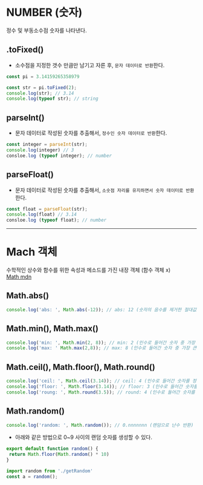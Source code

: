 # NUMBER (숫자)
정수 및 부동소수점 숫자를 나타낸다.

## .toFixed()
* 소수점을 지정한 갯수 만큼만 남기고 자른 후, `문자 데이터로 반환`한다.
```javascript
const pi = 3.14159265358979

const str = pi.toFixed(2);
console.log(str); // 3.14
console.log(typeof str); // string
```
## parseInt()
* 문자 데이터로 작성된 숫자를 추출해서, `정수인 숫자 데이터로 반환`한다.
```javascript
const integer = parseInt(str); 
console.log(integer) // 3
consloe.log (typeof integer); // number
```
## parseFloat()
* 문자 데이터로 작성된 숫자를 추출해서, `소숫점 자리를 유지하면서 숫자 데이터로 반환`한다.
```javascript
const float = parseFloat(str);
console.log(float) // 3.14
consloe.log (typeof float); // number
```
---
# Mach 객체
수학적인 상수와 함수를 위한 속성과 메소드를 가진 내장 객체 (함수 객체 x)  
[Math mdn](https://developer.mozilla.org/ko/docs/Web/JavaScript/Reference/Global_Objects/Math)
## Math.abs()
```javascript
console.log('abs: ', Math.abs(-12)); // abs: 12 (숫자의 음수를 제거한 절대값만 출력)
```
## Math.min(), Math.max()
```javascript
console.log('min: ', Math.min(2, 8)); // min: 2 (인수로 들어간 숫자 중 가장 작은 값을 출력해줌)
console.log('max: ' Math.max(2,8)); // max: 8 (인수로 들어간 숫자 중 가장 큰 값을 출력해줌)
```
## Math.ceil(), Math.floor(), Math.round()
```javascript
console.log('ceil: ', Math.ceil(3.14)); // ceil: 4 (인수로 들어간 숫자를 정수 단위로 올림처리 해줌)
console.log('floor: ', Math.floor(3.14)); // floor: 3 (인수로 들어간 숫자를 정수 단위로 내림처리 해줌)
console.log('roung: ', Math.round(3.5)); // round: 4 (인수로 들어간 숫자를 정수 단위로 반올림처리 해줌)

```
## Math.random()
```javascript
console.log('random: ', Math.random()); // 0.nnnnnnn (랜덤으로 난수 반환)
```
* 아래와 같은 방법으로 0~9 사이의 랜덤 숫자를 생성할 수 있다.
```javascript
export default function random() {
 return Math.floor(Math.random() * 10)
}

import random from './getRandom'
const a = random();
```
